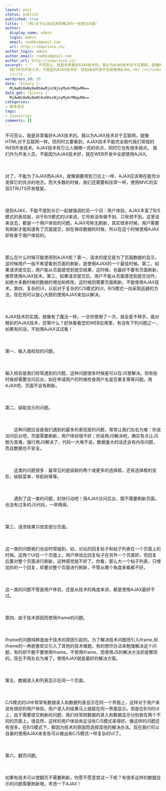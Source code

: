 ```yaml
---
layout: post
status: publish
published: true
title: ! '[转]关于AJAX应用所解决的一些常见问题'
author:
  display_name: admin
  login: admin
  email: combbs@gmail.com
  url: http://seaprince.cn/
author_login: admin
author_email: combbs@gmail.com
author_url: http://seaprince.cn/
excerpt: ! "   不可否认，我是非常看好AJAX技术的。我以为AJAX技术对于互联网，就像HTML对于互联网一样。但同时又要看到，AJAX技术不能完全取代我们常规的WEB开发技术。AJAX技术有它让人眼睛一亮的优点，同时它也有很多弱点。
  我们作为开发人员，不能因为AJAX技术好，就在WEB开发中全部使用AJAX。<br />\r\n<br />\r\n     对了，不能为了AJAX而AJAX，就像钢要用到刀刃上一样，AJAX应该用在能充分发挥它的优点的地方。而大多数的时候，我们还需要和往常一样，使用MVC的实现STRUTS开发框架。<br
  />\r\n..."
wordpress_id: 39
date: !binary |-
  MjAwNi0wNy0wNSAwMjozNjoyMyArMDgwMA==
date_gmt: !binary |-
  MjAwNi0wNy0wNCAxODozNjoyMyArMDgwMA==
categories:
- 脚本语言
tags:
- javascript
comments: []
---
```

<p>   不可否认，我是非常看好AJAX技术的。我以为AJAX技术对于互联网，就像HTML对于互联网一样。但同时又要看到，AJAX技术不能完全取代我们常规的WEB开发技术。AJAX技术有它让人眼睛一亮的优点，同时它也有很多弱点。 我们作为开发人员，不能因为AJAX技术好，就在WEB开发中全部使用AJAX。<br &#47;><br />
<br &#47;><br />
     对了，不能为了AJAX而AJAX，就像钢要用到刀刃上一样，AJAX应该用在能充分发挥它的优点的地方。而大多数的时候，我们还需要和往常一样，使用MVC的实现STRUTS开发框架。<br &#47;><br />
<br &#47;><br />
     提到AJAX，不能不提到与它一起被强调的另一个词：用户体验。AJAX丰富了B&#47;S模式的表现层，对于B&#47;S模式的UI来说，它号称没有做不到、只有想不到。这里说来说去，都是一个用户体验的问题。AJAX号称无刷新，其实很多时候，用户需要有刷新才能知道有了页面提交，如在保存数据的时候，所以在这个时候使用AJAX却有害于用户体验的。<br &#47;><br />
<br &#47;><br />
     那么在什么时候可能使用到AJAX呢？第一、请求的提交是为了页面数据的显示，这时候用户一般不希望看到页面的刷新，是使用AJAX的一个最佳时候。第二、如果请求提交后，用户能从页面感觉到提交结果，这时候，也最好不要有页面刷新，推荐使用AJAX技术。第三、如果请求提交后，用户不能从页面感觉到提交动作，如绝大多数时候的数据的增加和修改，这时候则需要页面刷新，不能使用AJAX技术。第四、复杂的UI，以前对于复杂的C&#47;S模式的UI，B&#47;S模式一向采取逃避的方法，现在则可以放心大胆的使用AJAX来加以解决。<br &#47;><br />
<br &#47;><br />
     AJAX技术的实践，就像有了魔法一样，一旦你使用了一次，就会爱不释手。面对精彩的AJAX技术，还等什么？赶快看看您的WEB应用里，有没有下列问题之一，如果有的话，不妨用AJAX试试看！<br &#47;><br />
<br &#47;><br />
     第一、输入值校验的问题。<br &#47;><br />
<br &#47;><br />
     输入校验是我们经常遇到的问题，这种问题很多时候是可以在JS里解决。但有些时候却需要访问后台，如在申请用户的时候检查用户名是否重复等等问题。用AJAX吧，页面不会有刷新。<br &#47;><br />
<br &#47;><br />
    第二、级联显示的问题。<br &#47;><br />
<br &#47;><br />
　　这种问题应该是我们遇到的最多的表现层的问题，常常让我们左右为难：你说访问后台吧，页面需要刷新，用户体验很不好；你说用JS解决吧，确实有点让JS勉为其难，强行用JS解决了，代码一大堆不说，数据量大的话还会有内存问题，而且数据也不安全。<br &#47;><br />
<br &#47;><br />
　　这类的问题很多：最常见的是级联的两个或更多的选择框，还有选择框的变形，级联菜单，导航树等等。<br &#47;><br />
<br &#47;><br />
　　遇到了这一类的问题，赶快行动吧！用AJAX访问后台，既不需要刷新页面，也没有过多的JS代码，一举两得。<br &#47;><br />
<br &#47;><br />
     第三、请求结果只改变部分页面。<br &#47;><br />
<br &#47;><br />
     这一类的问题我们也会时常碰到，如，论坛的回复帖子和帖子列表在一个页面上的时候。这两个UI在一个页面上，用户体验比回复帖子在另外一个页面好。但回复后要对整个页面进行刷新，这种感觉就不好了。你看，那么大一个帖子列表，只增加你的一个回复，却要对整个页面进行刷新，不管从哪个角度来看都不好。<br &#47;><br />
<br &#47;><br />
     这一类的问题不管是用户体验，还是从技术的角度来讲，都是使用AJAX最好不过。<br &#47;><br />
<br &#47;><br />
     第四、由于技术原因而使用iframe的问题。<br &#47;><br />
<br &#47;><br />
     Iframe的问题纯粹是由于技术的原因引起的。为了解决技术问题而引入iframe,却iframe的一再嵌套却又引入了其他的技术难题。有的想尽办法来勉强解决这个问题，有的却干脆不要使用iframe。不使用iframe，而使用JS的解决方法却是繁琐的。现在不用左右为难了，使用AJAX就是最好的解决方案。<br &#47;><br />
<br &#47;><br />
     第五、数据录入和列表显示在同一个页面。<br &#47;><br />
<br &#47;><br />
     C&#47;S模式的UI中常常有数据录入和数据列表显示在同一个界面上，这样对于用户来说有很好的用户体验，用户录入的结果马上就能在同一界面显示。但是在B&#47;S的UI上，由于需要提交刷新的问题，我们经常把数据的录入和数据显示分别放在两个不同的页面上。很显然，这样的用户体验肯定没有C&#47;S模式来得好。像这样的问题还有很多，在B&#47;S模式下，都因为技术的原因而选择其他的解决办法。现在我们可以自豪的使用AJAX来宣告可以做出和C&#47;S模式一样复杂的UI了。<br &#47;><br />
<br &#47;><br />
     第六、翻页问题。<br &#47;><br />
<br &#47;><br />
     如果有技术可以使翻页不需要刷新，你愿不愿意尝试一下呢？有很多这样的数据显示的问题需要刷新哦，考虑一下AJAX！<br &#47;><br />
<br &#47;><br />
　　<br &#47;></p>
